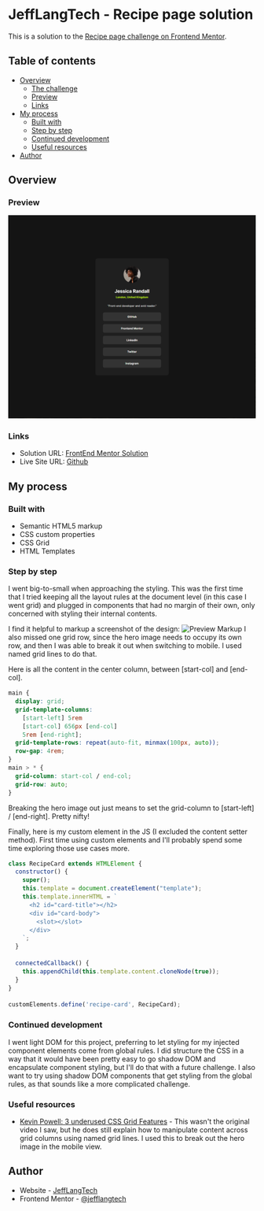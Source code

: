 # JeffLangTech - Recipe page solution

This is a solution to the [Recipe page challenge on Frontend Mentor](https://www.frontendmentor.io/challenges/recipe-page-KiTsR8QQKm). 

## Table of contents

- [Overview](#overview)
  - [The challenge](#the-challenge)
  - [Preview](#preview)
  - [Links](#links)
- [My process](#my-process)
  - [Built with](#built-with)
  - [Step by step](#step-by-step)
  - [Continued development](#continued-development)
  - [Useful resources](#useful-resources)
- [Author](#author)

## Overview

### Preview

![Solution Preview](./preview.png)

### Links

- Solution URL: [FrontEnd Mentor Solution](https://www.frontendmentor.io/solutions/css-grid-with-html-templates-and-json-data-loading-D0dMwlJPSb)
- Live Site URL: [Github](https://jefflangtech.github.io/recipe-card/)

## My process

### Built with

- Semantic HTML5 markup
- CSS custom properties
- CSS Grid
- HTML Templates

### Step by step

I went big-to-small when approaching the styling. This was the first time that I tried keeping all the layout rules at the document level (in this case I went grid) and plugged in components that had no margin of their own, only concerned with styling their internal contents. 

I find it helpful to markup a screenshot of the design:
![Preview Markup](./design/desktop-preview-markup.png)
I also missed one grid row, since the hero image needs to occupy its own row, and then I was able to break it out when switching to mobile. I used named grid lines to do that.

Here is all the content in the center column, between [start-col] and [end-col].

```css
main {
  display: grid;
  grid-template-columns: 
    [start-left] 5rem 
    [start-col] 656px [end-col] 
    5rem [end-right];
  grid-template-rows: repeat(auto-fit, minmax(100px, auto));
  row-gap: 4rem;
}
main > * {
  grid-column: start-col / end-col;
  grid-row: auto;
}
```

Breaking the hero image out just means to set the grid-column to [start-left] / [end-right]. Pretty nifty!

Finally, here is my custom element in the JS (I excluded the content setter method). First time using custom elements and I'll probably spend some time exploring those use cases more.

```js
class RecipeCard extends HTMLElement {
  constructor() {
    super();
    this.template = document.createElement("template");
    this.template.innerHTML = `
      <h2 id="card-title"></h2>
      <div id="card-body">
        <slot></slot>
      </div>
    `;
  }

  connectedCallback() {
    this.appendChild(this.template.content.cloneNode(true));
  }
}

customElements.define('recipe-card', RecipeCard);
```

### Continued development

I went light DOM for this project, preferring to let styling for my injected component elements come from global rules. I did structure the CSS in a way that it would have been pretty easy to go shadow DOM and encapsulate component styling, but I'll do that with a future challenge. I also want to try using shadow DOM components that get styling from the global rules, as that sounds like a more complicated challenge.

### Useful resources

- [Kevin Powell: 3 underused CSS Grid Features](https://www.youtube.com/watch?v=ciuZJE74wBA) - This wasn't the original video I saw, but he does still explain how to manipulate content across grid columns using named grid lines. I used this to break out the hero image in the mobile view.

## Author

- Website - [JeffLangTech](https://jefflangtech.github.io/)
- Frontend Mentor - [@jefflangtech](https://www.frontendmentor.io/profile/jefflangtech)